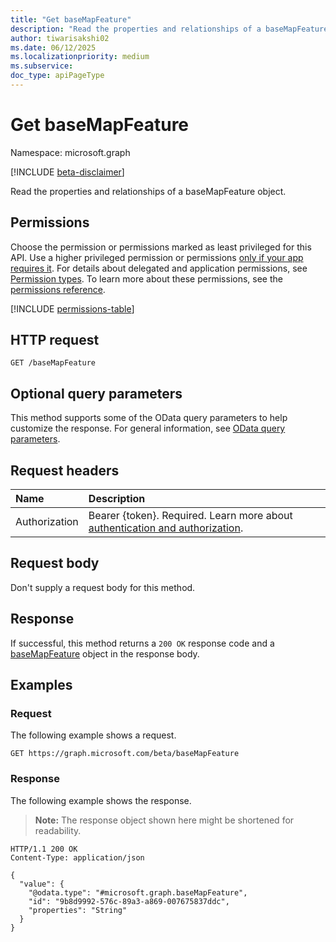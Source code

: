 ```yaml
---
title: "Get baseMapFeature"
description: "Read the properties and relationships of a baseMapFeature object."
author: tiwarisakshi02
ms.date: 06/12/2025
ms.localizationpriority: medium
ms.subservice: 
doc_type: apiPageType
---
```


# Get baseMapFeature

Namespace: microsoft.graph

[!INCLUDE [beta-disclaimer](../../includes/beta-disclaimer.md)]

Read the properties and relationships of a baseMapFeature object.

## Permissions

Choose the permission or permissions marked as least privileged for this API. Use a higher privileged permission or permissions [only if your app requires it](/graph/permissions-overview#best-practices-for-using-microsoft-graph-permissions). For details about delegated and application permissions, see [Permission types](/graph/permissions-overview#permission-types). To learn more about these permissions, see the [permissions reference](/graph/permissions-reference).

<!-- {
  "blockType": "permissions",
  "name": "basemapfeature-get-permissions"
}
-->
[!INCLUDE [permissions-table](../includes/permissions/basemapfeature-get-permissions.md)]

## HTTP request

<!-- {
  "blockType": "ignored"
}
-->
``` http
GET /baseMapFeature
```

## Optional query parameters

This method supports some of the OData query parameters to help customize the response. For general information, see [OData query parameters](/graph/query-parameters).

## Request headers

|Name|Description|
|:---|:---|
|Authorization|Bearer {token}. Required. Learn more about [authentication and authorization](/graph/auth/auth-concepts).|

## Request body

Don't supply a request body for this method.

## Response

If successful, this method returns a `200 OK` response code and a [baseMapFeature](../resources/basemapfeature.md) object in the response body.

## Examples

### Request

The following example shows a request.
<!-- {
  "blockType": "request",
  "name": "get_basemapfeature"
}
-->
``` http
GET https://graph.microsoft.com/beta/baseMapFeature
```


### Response

The following example shows the response.
>**Note:** The response object shown here might be shortened for readability.
<!-- {
  "blockType": "response",
  "truncated": true,
  "@odata.type": "microsoft.graph.baseMapFeature"
}
-->
``` http
HTTP/1.1 200 OK
Content-Type: application/json

{
  "value": {
    "@odata.type": "#microsoft.graph.baseMapFeature",
    "id": "9b8d9992-576c-89a3-a869-007675837ddc",
    "properties": "String"
  }
}
```

